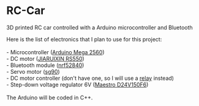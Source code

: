 # RC-Car

3D printed RC car controlled with a Arduino microcontroller and Bluetooth

<!DOCTYPE html>
<html>
    <head>
    </head>
    <body>
        Here is the list of electronics that I plan to use for this project:<br><br>
            - Microcontroller (<a href="https://www.amazon.com/SunFounder-ATmega2560-16AU-Board-Compatible-Arduino/dp/B00D9NA4CY/ref=asc_df_B00D9NA4CY/?tag=hyprod-20&linkCode=df0&hvadid=309773039951&hvpos=&hvnetw=g&hvrand=15061386242654394068&hvpone=&hvptwo=&hvqmt=&hvdev=c&hvdvcmdl=&hvlocint=&hvlocphy=9021760&hvtargid=pla-599566677804&psc=1" target="_blank">Arduino Mega 2560</a>)<br>
            - DC motor (<a href="https://www.ebay.com/itm/124746043473?_trkparms=ispr%3D1&amdata=enc%3AAQAGAAAAkGexs2uzS975mHtesj1sSXc08%2Bj522kUJdHYQ5EO1qVIZqlhFm9JTDl6BcAyP%2BdBXZ%2FXPzW8L80uloXZ32W8C%2FTxRj6F2jTElesEl7jASbqoazVLkg1LTYZ4Qh6FrcCBdF%2BL38rYD7O9o0lN61Rp4rATvWRzwFTkbrpFZ4kzZG%2FH32R2UJQSuDipk%2FnM43Dxsg%3D%3D&chn=ps&norover=1&mkevt=1&mkrid=711-117182-37290-0&mkcid=2&itemid=124746043473&targetid=1262376589376&device=c&mktype=pla&googleloc=9021760&poi=&campaignid=12874531651&mkgroupid=123924950842&rlsatarget=pla-1262376589376&abcId=9300535&merchantid=112138280&gclid=CjwKCAjwrPCGBhALEiwAUl9X0_1osNi0Vle08Wnp5lJrevFLgyLBw2Ii29f0Ds4fYzo3AEVQCn11KxoCde8QAvD_BwE" target="_blank">JIARUIXIN RS550</a>)<br>
            - Bluetooth module (<a href="https://www.mouser.com/ProductDetail/Nordic-Semiconductor/nRF52840-Dongle?qs=gTYE2QTfZfTbdrOaMHWEZg%3D%3D&mgh=1&gclid=CjwKCAjwrPCGBhALEiwAUl9X01mJv_91IBln-zIqZ8awVnaTOFgOq32wqfUDk7X433IC_D-7H-GJzhoCQyQQAvD_BwE" target="_blank">nrf52840</a>)<br>
            - Servo motor (<a href="https://www.ebay.com/itm/154502079230?_trkparms=ispr%3D1&amdata=enc%3AAQAGAAAAkDGWqLJ221xCTWCaq03mTqXpKwbng3KJeKUdzsdxdAd0tAFLH%2BB0cw%2BF9LI9LHIIXR5FrwpAUSIdAK3C5nmb5bsRe2Xs2DcFr3T3JElNyVt3LlxWhzgvtWefbOjFLPFcZVQJmrunWP8ORPac6Gm6Y%2FqdR7o8BA8tnh%2B%2FYTsKI32dEF9WbAxTnSk3YglzNwz0AQ%3D%3D&chn=ps&norover=1&mkevt=1&mkrid=711-117182-37290-0&mkcid=2&itemid=154502079230&targetid=1262376588856&device=c&mktype=pla&googleloc=9021760&poi=&campaignid=12874531651&mkgroupid=123924950842&rlsatarget=pla-1262376588856&abcId=9300535&merchantid=426120060&gclid=CjwKCAjwrPCGBhALEiwAUl9X02Zm6LLER6f_jpIhIHFxm1irP75yKeM3b4leGoUtUCAmQ4KqacHYLRoCLgUQAvD_BwE" target="_blank">sg90</a>)<br>
            - DC motor controller (don't have one, so I will use a <a href="https://www.amazon.com/dp/B00LW15D1M/ref=sspa_dk_detail_0?psc=1&pd_rd_i=B00LW15D1M&pd_rd_w=jDJTM&pf_rd_p=91afecf5-8b2e-41e2-9f11-dc6992c6eaa1&pd_rd_wg=M46up&pf_rd_r=HRQH9XYXTSA7DWSNZW1W&pd_rd_r=adc71aa7-ad4b-4938-b580-8bd6cfd14cce&spLa=ZW5jcnlwdGVkUXVhbGlmaWVyPUExVDhOTTFNMDFSSzFQJmVuY3J5cHRlZElkPUEwMDU5MTY2MzJQR1pHWkNMSlVKWiZlbmNyeXB0ZWRBZElkPUEwMDcxODQ0Mkk5UzBaVUNHWUI2TyZ3aWRnZXROYW1lPXNwX2RldGFpbCZhY3Rpb249Y2xpY2tSZWRpcmVjdCZkb05vdExvZ0NsaWNrPXRydWU=" target="_blank">relay</a> instead)<br>
            - Step-down voltage regulator 6V (<a href="https://www.pololu.com/product/2882" target="_blank">Maestro D24V150F6</a>)<br><br>
        The Arduino will be coded in C++.
    </body>

</html>
